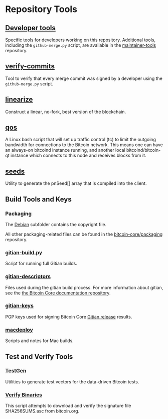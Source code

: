 Repository Tools
================

## [Developer tools](/contrib/devtools)
Specific tools for developers working on this repository.
Additional tools, including the `github-merge.py` script, are available in the [maintainer-tools](https://github.com/bitcoin-core/bitcoin-maintainer-tools) repository.

## [verify-commits](/contrib/verify-commits)
Tool to verify that every merge commit was signed by a developer using the `github-merge.py` script.

## [linearize](/contrib/linearize)
Construct a linear, no-fork, best version of the blockchain.

## [qos](/contrib/qos)

A Linux bash script that will set up traffic control (tc) to limit the outgoing bandwidth for connections to the Bitcoin network. This means one can have an always-on bitcoind instance running, and another local bitcoind/bitcoin-qt instance which connects to this node and receives blocks from it.

## [seeds](/contrib/seeds)
Utility to generate the pnSeed[] array that is compiled into the client.

Build Tools and Keys
---------------------

### Packaging
The [Debian](/contrib/debian) subfolder contains the copyright file.

All other packaging-related files can be found in the [bitcoin-core/packaging](https://github.com/bitcoin-core/packaging) repository.

### [gitian-build.py](/contrib/gitian-build.py)
Script for running full Gitian builds.

### [gitian-descriptors](/contrib/gitian-descriptors)
Files used during the gitian build process. For more information about gitian, see the [the Bitcoin Core documentation repository](https://github.com/bitcoin-core/docs).

### [gitian-keys](/contrib/gitian-keys)
PGP keys used for signing Bitcoin Core [Gitian release](/doc/release-process.md) results.

### [macdeploy](/contrib/macdeploy)
Scripts and notes for Mac builds.

Test and Verify Tools
---------------------

### [TestGen](/contrib/testgen)
Utilities to generate test vectors for the data-driven Bitcoin tests.

### [Verify Binaries](/contrib/verifybinaries)
This script attempts to download and verify the signature file SHA256SUMS.asc from bitcoin.org.
